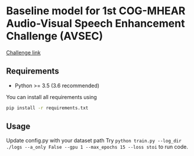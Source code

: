 # Baseline model for 1st COG-MHEAR Audio-Visual Speech Enhancement Challenge (AVSEC)

[Challenge link](https://challenge.cogmhear.org/) 

## Requirements
* Python >= 3.5 (3.6 recommended)

You can install all requirements using 

```bash
pip install -r requirements.txt
```

## Usage
Update config.py with your dataset path
Try `python train.py --log_dir ./logs --a_only False --gpu 1 --max_epochs 15 --loss stoi` to run code.

